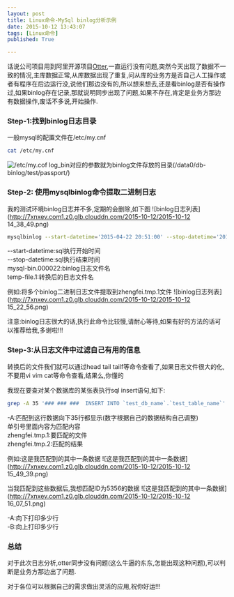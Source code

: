 ```yaml
---
layout: post
title: Linux命令-MySql binlog分析示例
date: 2015-10-12 13:43:07
tags: [Linux命令]
published: True

---
```


话说公司项目用到阿里开源项目[Otter](https://github.com/alibaba/otter),一直运行没有问题,突然今天出现了数据不一致的情况,主库数据正常,从库数据出现了重复,问从库的业务方是否自己人工操作或者有程序在后边运行没,说他们那边没有的,所以想来想去,还是看binlog是否有操作过,如果binlog存在记录,那就说明同步出现了问题,如果不存在,肯定是业务方那边有数据操作,废话不多说,开始操作.

### Step-1:找到binlog日志目录
一般mysql的配置文件在/etc/my.cnf

```bash
cat /etc/my.cnf
```

![/etc/my.cof](http://7xnxev.com1.z0.glb.clouddn.com/2015-10-12/2015-10-12%201424_44.png)
log_bin对应的参数就为binlog文件存放的目录(/data0/db-binlog/test/passport/)

### Step-2: 使用mysqlbinlog命令提取二进制日志
我的测试环境binlog日志并不多,定期的会删除,如下图
![binlog日志列表](http://7xnxev.com1.z0.glb.clouddn.com/2015-10-12/2015-10-12 14_38_49.png)

``` bash
mysqlbinlog --start-datetime='2015-04-22 20:51:00' --stop-datetime='2015-04-22 21:01:00' --base64-output -v mysql-bin.000022 > temp-file.1
```

\--start-datetime:sql执行开始时间  
\--stop-datetime:sql执行结束时间  
mysql-bin.000022:binlog日志文件名   
temp-file.1:转换后的日志文件名  

例如:将多个binlog二进制日志文件提取到zhengfei.tmp.1文件
![binlog日志列表](http://7xnxev.com1.z0.glb.clouddn.com/2015-10-12/2015-10-12 15_22_56.png)

注意:binlog日志很大的话,执行此命令比较慢,请耐心等待,如果有好的方法的话可以推荐给我,多谢啦!!!

### Step-3:从日志文件中过滤自己有用的信息

转换后的文件我们就可以通过head tail tailf等命令查看了,如果日志文件很大的化,不要用vi vim cat等命令查看,结果么,你懂的

我现在要查对某个数据库的某张表执行sql insert语句,如下:

```bash
grep -A 35 '### ### ###  INSERT INTO `test_db_name`.`test_table_name`' zhengfei.tmp.1 > zhengfei.tmp.2
```

\-A:匹配到这行数据向下35行都显示(数字根据自己的数据结构自己调整)  
单引号里面内容为匹配内容  
zhengfei.tmp.1:要匹配的文件  
zhengfei.tmp.2:匹配的结果  

例如:这是我匹配到的其中一条数据
![这是我匹配到的其中一条数据](http://7xnxev.com1.z0.glb.clouddn.com/2015-10-12/2015-10-12 15_49_39.png)

当我匹配到这些数据后,我想匹配ID为5356的数据
![这是我匹配到的其中一条数据](http://7xnxev.com1.z0.glb.clouddn.com/2015-10-12/2015-10-12 16_07_51.png)

\-A:向下打印多少行  
\-B:向上打印多少行  

### 总结

对于此次日志分析,otter同步没有问题(这么牛逼的东东,怎能出现这种问题),可以判断是业务方那边出了问题.

对于各位可以根据自己的需求做出灵活的应用,祝你好运!!!

